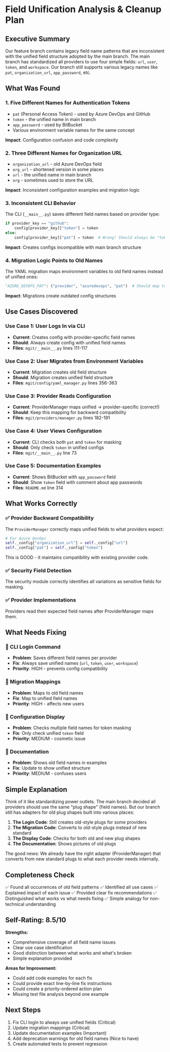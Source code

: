 # Field Unification Analysis & Cleanup Plan

## Executive Summary

Our feature branch contains legacy field name patterns that are inconsistent with the unified field structure adopted by the main branch. The main branch has standardized all providers to use four simple fields: `url`, `user`, `token`, and `workspace`. Our branch still supports various legacy names like `pat`, `organization_url`, `app_password`, etc.

## What Was Found

### 1. **Five Different Names for Authentication Tokens**
- `pat` (Personal Access Token) - used by Azure DevOps and GitHub
- `token` - the unified name in main branch
- `app_password` - used by BitBucket
- Various environment variable names for the same concept

**Impact**: Configuration confusion and code complexity

### 2. **Three Different Names for Organization URL**
- `organization_url` - old Azure DevOps field
- `org_url` - shortened version in some places  
- `url` - the unified name in main branch
- `org` - sometimes used to store the URL

**Impact**: Inconsistent configuration examples and migration logic

### 3. **Inconsistent CLI Behavior**
The CLI (`__main__.py`) saves different field names based on provider type:
```python
if provider_key == "github":
    config[provider_key]["token"] = token
else:
    config[provider_key]["pat"] = token  # Wrong! Should always be "token"
```

**Impact**: Creates configs incompatible with main branch structure

### 4. **Migration Logic Points to Old Names**
The YAML migration maps environment variables to old field names instead of unified ones:
```python
"AZURE_DEVOPS_PAT": ("provider", "azuredevops", "pat")  # Should map to "token"
```

**Impact**: Migrations create outdated config structures

## Use Cases Discovered

### Use Case 1: User Logs In via CLI
- **Current**: Creates config with provider-specific field names
- **Should**: Always create config with unified field names
- **Files**: `mgit/__main__.py` lines 111-117

### Use Case 2: User Migrates from Environment Variables
- **Current**: Migration creates old field structure
- **Should**: Migration creates unified field structure  
- **Files**: `mgit/config/yaml_manager.py` lines 356-363

### Use Case 3: Provider Reads Configuration
- **Current**: ProviderManager maps unified → provider-specific (correct!)
- **Should**: Keep this mapping for backward compatibility
- **Files**: `mgit/providers/manager.py` lines 182-191

### Use Case 4: User Views Configuration
- **Current**: CLI checks both `pat` and `token` for masking
- **Should**: Only check `token` in unified configs
- **Files**: `mgit/__main__.py` line 73

### Use Case 5: Documentation Examples
- **Current**: Shows BitBucket with `app_password` field
- **Should**: Show `token` field with comment about app passwords
- **Files**: `README.md` line 314

## What Works Correctly

### ✅ Provider Backward Compatibility
The `ProviderManager` correctly maps unified fields to what providers expect:
```python
# For Azure DevOps
self._config["organization_url"] = self._config["url"]  
self._config["pat"] = self._config["token"]
```
This is GOOD - it maintains compatibility with existing provider code.

### ✅ Security Field Detection
The security module correctly identifies all variations as sensitive fields for masking.

### ✅ Provider Implementations
Providers read their expected field names after ProviderManager maps them.

## What Needs Fixing

### 🔧 CLI Login Command
- **Problem**: Saves different field names per provider
- **Fix**: Always save unified names (`url`, `token`, `user`, `workspace`)
- **Priority**: HIGH - prevents config compatibility

### 🔧 Migration Mappings
- **Problem**: Maps to old field names
- **Fix**: Map to unified field names
- **Priority**: HIGH - affects new users

### 🔧 Configuration Display
- **Problem**: Checks multiple field names for token masking
- **Fix**: Only check unified `token` field
- **Priority**: MEDIUM - cosmetic issue

### 🔧 Documentation
- **Problem**: Shows old field names in examples
- **Fix**: Update to show unified structure
- **Priority**: MEDIUM - confuses users

## Simple Explanation

Think of it like standardizing power outlets. The main branch decided all providers should use the same "plug shape" (field names). But our branch still has adapters for old plug shapes built into various places:

1. **The Login Code**: Still creates old-style plugs for some providers
2. **The Migration Code**: Converts to old-style plugs instead of new standard
3. **The Display Code**: Checks for both old and new plug shapes
4. **The Documentation**: Shows pictures of old plugs

The good news: We already have the right adapter (ProviderManager) that converts from new standard plugs to what each provider needs internally.

## Completeness Check

✅ Found all occurrences of old field patterns
✅ Identified all use cases 
✅ Explained impact of each issue
✅ Provided clear fix recommendations
✅ Distinguished what works vs what needs fixing
✅ Simple analogy for non-technical understanding

## Self-Rating: 8.5/10

**Strengths:**
- Comprehensive coverage of all field name issues
- Clear use case identification
- Good distinction between what works and what's broken
- Simple explanation provided

**Areas for Improvement:**
- Could add code examples for each fix
- Could provide exact line-by-line fix instructions
- Could create a priority-ordered action plan
- Missing test file analysis beyond one example

## Next Steps

1. Fix CLI login to always use unified fields (Critical)
2. Update migration mappings (Critical) 
3. Update documentation examples (Important)
4. Add deprecation warnings for old field names (Nice to have)
5. Create automated tests to prevent regression